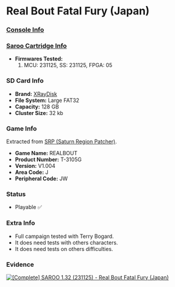# Real Bout Fatal Fury (Japan)

### [Console Info](../../../../Info/Consoles/VA13/README.md)

### [Saroo Cartridge Info](../../../../Info/Cartridges/RetroGameParadiseStore/1.32F/README.md)

- <b>Firmwares Tested:</b>
  1. MCU: 231125, SS: 231125, FPGA: 05

### SD Card Info

- <b>Brand:</b> [XRayDisk](https://s.click.aliexpress.com/e/_DFQnFSH)
- <b>File System:</b> Large FAT32
- <b>Capacity:</b> 128 GB
- <b>Cluster Size:</b> 32 kb

### Game Info

Extracted from [SRP (Saturn Region Patcher)](https://segaxtreme.net/resources/saturn-region-patcher.81/download).

- <b>Game Name:</b> REALBOUT
- <b>Product Number:</b> T-3105G
- <b>Version:</b> V1.004
- <b>Area Code:</b> J
- <b>Peripheral Code:</b> JW

### Status

- Playable :white_check_mark:

### Extra Info

- Full campaign tested with Terry Bogard.
- It does need tests with others characters.
- It does need tests on others difficulties.

### Evidence

[![[Complete] SAROO 1.32 (231125) - Real Bout Fatal Fury (Japan)](https://img.youtube.com/vi/K4kKJ0AjmLw/0.jpg)](https://www.youtube.com/watch?v=K4kKJ0AjmLw)
